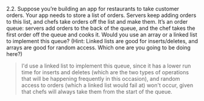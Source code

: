 2.2. Suppose you’re building an app for restaurants to take customer orders. Your app needs to store a list of orders. Servers keep adding orders to this list, and chefs take orders off the list and make them. It’s an order queue: servers add orders to the back of the queue, and the chef takes the first order off the queue and cooks it. Would you use an array or a linked list to implement this queue? (Hint: Linked lists are good for inserts/deletes, and arrays are good for random access. Which one are you going to be doing here?)

> I'd use a linked list to implement this queue, since it has a lower run time for inserts and deletes (which are the two types of operations that will be happening frequently in this occasion), and random access to orders (which a linked list would fail at) won't occur, given that chefs will always take them from the start of the queue.
